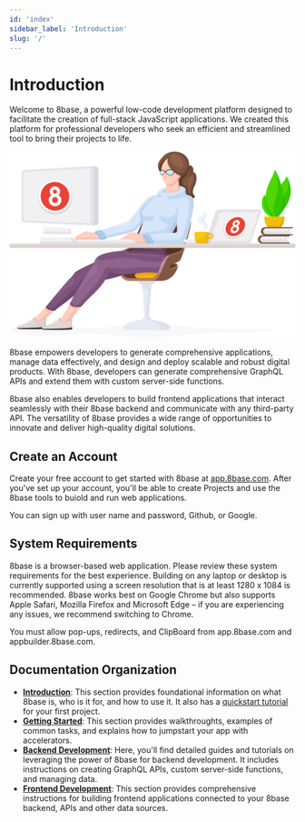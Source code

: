 ```yaml
---
id: 'index'
sidebar_label: 'Introduction'
slug: '/'
---
```

# Introduction

Welcome to 8base, a powerful low-code development platform designed to facilitate the creation of full-stack JavaScript applications. We created this platform for professional developers who seek an efficient and streamlined tool to bring their projects to life.

![ ](../_images/relaxed-coder.png)

8base empowers developers to generate comprehensive applications, manage data effectively, and design and deploy scalable and robust digital products. With 8base, developers can generate comprehensive GraphQL APIs and extend them with custom server-side functions.

8base also enables developers to build frontend applications that interact seamlessly with their 8base backend and communicate with any third-party API. The versatility of 8base provides a wide range of opportunities to innovate and deliver high-quality digital solutions.

## Create an Account
Create your free account to get started with 8base at [app.8base.com](https://app.8base.com). After you've set up your account, you'll be able to create Projects and use the 8base tools to buiold and run web applications.

You can sign up with user name and password, Github, or Google.


## System Requirements
8base is a browser-based web application. Please review these system requirements for the best experience. Building on any laptop or desktop is currently supported using a screen resolution that is at least 1280 x 1084 is recommended.
8base works best on Google Chrome but also supports Apple Safari, Mozilla Firefox and Microsoft Edge – if you are experiencing any issues, we recommend switching to Chrome.

You must allow pop-ups, redirects, and ClipBoard from app.8base.com and appbuilder.8base.com.


## Documentation Organization

- [**Introduction**](/introduction/what-is-8base): This section provides foundational information on what 8base is, who is it for, and how to use it. It also has a [quickstart tutorial](/introduction/quickstart) for your first project.  
- [**Getting Started**](../gettingstarted/gettingstarted-index.md): This section provides walkthroughts, examples of common tasks, and explains how to jumpstart your app with accelerators.
- [**Backend Development**](/projects/backend/getting-started): Here, you'll find detailed guides and tutorials on leveraging the power of 8base for backend development. It includes instructions on creating GraphQL APIs, custom server-side functions, and managing data.
- [**Frontend Development**](/projects/frontend/getting-started-introduction): This section provides comprehensive instructions for building frontend applications connected to your 8base backend, APIs and other data sources.
